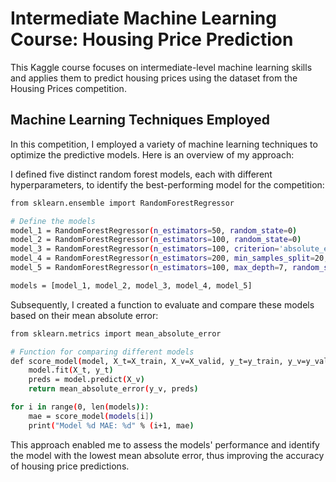 
# Intermediate Machine Learning Course: Housing Price Prediction

This Kaggle course focuses on intermediate-level machine learning skills and applies them to predict housing prices using the dataset from the Housing Prices competition.

## Machine Learning Techniques Employed

In this competition, I employed a variety of machine learning techniques to optimize the predictive models. Here is an overview of my approach:

I defined five distinct random forest models, each with different hyperparameters, to identify the best-performing model for the competition:
```bash
from sklearn.ensemble import RandomForestRegressor

# Define the models
model_1 = RandomForestRegressor(n_estimators=50, random_state=0)
model_2 = RandomForestRegressor(n_estimators=100, random_state=0)
model_3 = RandomForestRegressor(n_estimators=100, criterion='absolute_error', random_state=0)
model_4 = RandomForestRegressor(n_estimators=200, min_samples_split=20, random_state=0)
model_5 = RandomForestRegressor(n_estimators=100, max_depth=7, random_state=0)

models = [model_1, model_2, model_3, model_4, model_5]
```

Subsequently, I created a function to evaluate and compare these models based on their mean absolute error:

```bash
from sklearn.metrics import mean_absolute_error

# Function for comparing different models
def score_model(model, X_t=X_train, X_v=X_valid, y_t=y_train, y_v=y_valid):
    model.fit(X_t, y_t)
    preds = model.predict(X_v)
    return mean_absolute_error(y_v, preds)

for i in range(0, len(models)):
    mae = score_model(models[i])
    print("Model %d MAE: %d" % (i+1, mae)
```
This approach enabled me to assess the models' performance and identify the model with the lowest mean absolute error, thus improving the accuracy of housing price predictions.


